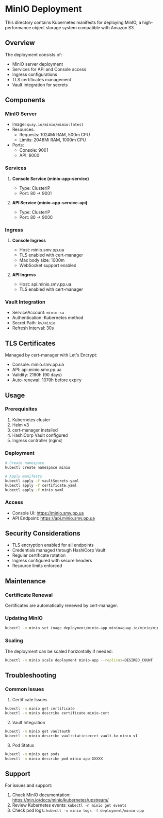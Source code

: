 # MinIO Deployment

This directory contains Kubernetes manifests for deploying MinIO, a high-performance object storage system compatible with Amazon S3.

## Overview

The deployment consists of:
- MinIO server deployment
- Services for API and Console access
- Ingress configurations
- TLS certificates management
- Vault integration for secrets

## Components

### MinIO Server
- Image: `quay.io/minio/minio:latest`
- Resources:
  - Requests: 1024Mi RAM, 500m CPU
  - Limits: 2048Mi RAM, 1000m CPU
- Ports:
  - Console: 9001
  - API: 9000

### Services
1. **Console Service (minio-app-service)**
   - Type: ClusterIP
   - Port: 80 → 9001

2. **API Service (minio-app-service-api)**
   - Type: ClusterIP
   - Port: 80 → 9000

### Ingress
1. **Console Ingress**
   - Host: minio.smv.pp.ua
   - TLS enabled with cert-manager
   - Max body size: 1000m
   - WebSocket support enabled

2. **API Ingress**
   - Host: api.minio.smv.pp.ua
   - TLS enabled with cert-manager

### Vault Integration
- ServiceAccount: `minio-sa`
- Authentication: Kubernetes method
- Secret Path: `kv/minio`
- Refresh Interval: 30s

## TLS Certificates
Managed by cert-manager with Let's Encrypt:
- Console: minio.smv.pp.ua
- API: api.minio.smv.pp.ua
- Validity: 2160h (90 days)
- Auto-renewal: 1070h before expiry

## Usage

### Prerequisites
1. Kubernetes cluster
2. Helm v3
3. cert-manager installed
4. HashiCorp Vault configured
5. Ingress controller (nginx)

### Deployment
```bash
# Create namespace
kubectl create namespace minio

# Apply manifests
kubectl apply -f vaultSecrets.yaml
kubectl apply -f certificate.yaml
kubectl apply -f minio.yaml
```

### Access
- Console UI: https://minio.smv.pp.ua
- API Endpoint: https://api.minio.smv.pp.ua

## Security Considerations
- TLS encryption enabled for all endpoints
- Credentials managed through HashiCorp Vault
- Regular certificate rotation
- Ingress configured with secure headers
- Resource limits enforced

## Maintenance

### Certificate Renewal
Certificates are automatically renewed by cert-manager.

### Updating MinIO
```bash
kubectl -n minio set image deployment/minio-app minio=quay.io/minio/minio:DESIRED_VERSION
```

### Scaling
The deployment can be scaled horizontally if needed:
```bash
kubectl -n minio scale deployment minio-app --replicas=DESIRED_COUNT
```

## Troubleshooting

### Common Issues
1. Certificate Issues
```bash
kubectl -n minio get certificate
kubectl -n minio describe certificate minio-cert
```

2. Vault Integration
```bash
kubectl -n minio get vaultauth
kubectl -n minio describe vaultstaticsecret vault-kv-minio-v1
```

3. Pod Status
```bash
kubectl -n minio get pods
kubectl -n minio describe pod minio-app-XXXXX
```

## Support
For issues and support:
1. Check MinIO documentation: https://min.io/docs/minio/kubernetes/upstream/
2. Review Kubernetes events: `kubectl -n minio get events`
3. Check pod logs: `kubectl -n minio logs -f deployment/minio-app`
```
